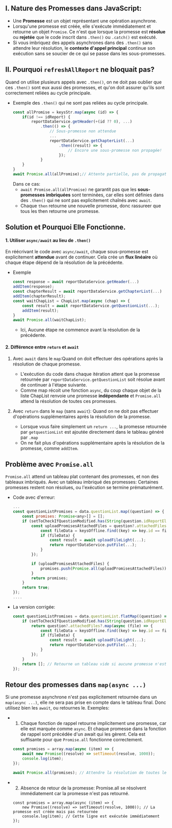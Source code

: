 ## I. Nature des Promesses dans JavaScript:
* Une __Promesse__ est un objet représentant une opération asynchrone.
* Lorsqu'une promesse est créée, elle s'exécute immédiatement et retourne un objet ``Promise``. Ce n'est que lorsque la promesse est __résolue__ ou __rejetée__ que le code inscrit dans ``.then()`` ou ``.catch()`` est exécuté.
* Si vous imbriquez des appels asynchrones dans des ``.then()`` sans attendre leur résolution, le __contexte d'appel principal__ continue son exécution sans se soucier de ce qui se passe dans les sous-promesses.

## II. Pourquoi ``refreshAllReport`` ne bloquait pas?
Quand on utilise plusieurs appels avec ``.then()``, on ne doit pas oublier que ces ``.then()`` sont eux aussi des promesses, et qu'on doit assurer qu'ils sont correctement reliées au cycle principale.
* Exemple des ``.then()`` qui ne sont pas reliées au cycle principale.
    ````js
    const allPromise = keysStr.map(async (id) => {
        if(id !== idReport) {
            reportDataService.getHeader(+(id ?? 0), ...)
                .then(() => {
                    // Sous-promesse non attendue
                    ...
                    reportDataService.getChapterList(...)
                        .then((result) => {
                            // Encore une sous-promesse non propagée!
                        });
                }
        }
    }
    await Promise.all(allPromise);// Attente partielle, pas de propagation.
    ````
    Dans ce cas:
    * ``await Promise.all(allPromise)`` ne garantit pas que les __sous-promesses imbriquées__ sont terminées, car elles sont définies dans des ``.then()`` qui ne sont pas explicitement chaînés avec ``await``.
    * Chaque ``then`` retourne une nouvelle promesse, donc rassureer que tous les then retourne une promesse.

## Solution et Pourquoi Elle Fonctionne.
#### 1. Utiliser ``async/await`` au lieu de ``.then()``
En réécrivant le code avec ``async/await``, chaque sous-promesse est explicitement __attendue__ avant de continuer. Cela crée un __flux linéaire__ où chaque étape dépend de la résolution de la précédente.
* Exemple
    ````js
    const response = await reportDataService.getHeader(...)
    addItem(response);
    const chapterResult = await reportDataService.getChapterList(...)
    addItem(chapterResult);
    const waitChapList = ChapList.map(async (chap) => {
        const result = await reportDataService.getQuestionList(...);
        addItem(result);
    }
    await Promise.all(waitChapList);
    ````
    * Ici, Aucune étape ne commence avant la résolution de la précédente.

#### 2. Différence entre ``return`` et ``await``
1. Avec ``await`` dans le ``map``:Quand on doit effectuer des opérations après la résolution de chaque promesse.
    * L'exécution du code dans chaque itération attent que la promesse retournée par ``reportDataService.getQuestionList`` soit résolue avant de continuer à l'étape suivante.
    * Comme map récoit une fonction ``async``, du coup chaque objet de la liste ChapList renvoie une promesse __indépendante__ et ``Promise.all`` attend la résolution de toutes ces promesses.

2. Avec ``return`` dans le ``map`` (sans ``await``): Quand on ne doit pas effectuer d'opérations supplémentaires après la résolution de la promesse.
    * Lorsque vous faire simplement un ``return ...``, la promesse retournée par ``getquestionList`` est ajoutée directement dans le tableau généré par ``.map``
    * On ne fait plus d'opérations supplémentaire après la résolution de la promesse, comme ``addItem``.

## Problème avec ``Promise.all``
``Promise.all`` attend un tableau plat contenant des promesses, et non des tableaux imbriqués. 
Avec un tableau imbriqué des promesses: Certaines promesses restent non résolues, ou l'exécution se termine prématurément.

* Code avec d'erreur:
    ````js
    ...
    const questionListPromises = data.questionList.map((question) => {
        const promises: Promise<any>[] = [];
        if (setToCheckIfQuestionModified.has(String(question.idReportElem))) {
            const uploadPromisesAttachedFiles = question?.attachedFiles?.map(async (file) => {
                const fileData = keysOffline.find((key) => key.id == file.idFile);
                if (fileData) {
                    const result = await uploadFileLight(...);
                    return reportDataService.putFile(...);
                }
            });
    
            if (uploadPromisesAttachedFiles) {
                promises.push(Promise.all(uploadPromisesAttachedFiles));
            }
            return promises;
        }
        return true;
    });
    ....
    `````
* La version corrigée:
    ````js
    const questionListPromises = data.questionList.flatMap((question) => {
        if (setToCheckIfQuestionModified.has(String(question.idReportElem))) {
            return question?.attachedFiles?.map(async (file) => {
                const fileData = keysOffline.find((key) => key.id == file.idFile);
                if (fileData) {
                    const result = await uploadFileLight(...);
                    return reportDataService.putFile(...);
                }
            });
        }
        return []; // Retourne un tableau vide si aucune promesse n'est à ajouter
    });
    ````

## Retour des promesses dans ``map(async ...)``
Si une promesse asynchrone n'est pas explicitement retournée dans un ``map(async ...)``,  elle ne sera pas prise en compte dans le tableau final. Donc utilisez bien les ``await``, ou retournes le.
Exemples:
* 1) Chaque fonction de rappel retourne implicitement une promesse, car elle est marquée comme ``async``. Et chaque promesse dans la fonction de rappel sont précédée d'un await qui les gèrent. Cela est suffisante pour que ``Promise.all`` fonctionne correctement.
    ````js
    const promises = array.map(async (item) => {
        await new Promise((resolve) => setTimeout(resolve, 1000));
        console.log(item);
    });
    
    await Promise.all(promises); // Attendre la résolution de toutes les promesses
    ````
* 2) Absence de retour de la promesse: Promise.all se résolvent immédiatement car la promesse n'est pas retourné.
    ````
    const promises = array.map(async (item) => {
        new Promise((resolve) => setTimeout(resolve, 1000)); // La promesse est créée mais pas retournée
        console.log(item); // Cette ligne est exécutée immédiatement
    });
    ````
    



